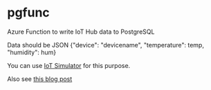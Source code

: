 # pgfunc

Azure Function to write IoT Hub data to PostgreSQL

Data should be JSON {"device": "devicename", "temperature": temp, "humidity": hum}

You can use [IoT Simulator](https://github.com/gbaeke/iot-simulator) for this purpose.

Also see [this blog post](https://blog.baeke.info/2019/04/16/azure-functions-with-consumption-plan-on-linux/)
